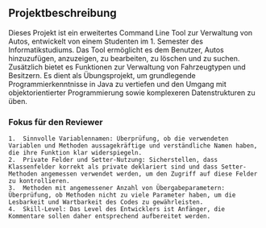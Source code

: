 ## Projektbeschreibung

Dieses Projekt ist ein erweitertes Command Line Tool zur Verwaltung von Autos, entwickelt von einem Studenten im 1. Semester des Informatikstudiums. 
Das Tool ermöglicht es dem Benutzer, Autos hinzuzufügen, anzuzeigen, zu bearbeiten, zu löschen und zu suchen. 
Zusätzlich bietet es Funktionen zur Verwaltung von Fahrzeugtypen und Besitzern. 
Es dient als Übungsprojekt, um grundlegende Programmierkenntnisse in Java zu vertiefen und den Umgang mit objektorientierter Programmierung sowie komplexeren Datenstrukturen zu üben.

### Fokus für den Reviewer

	1.	Sinnvolle Variablennamen: Überprüfung, ob die verwendeten Variablen und Methoden aussagekräftige und verständliche Namen haben, die ihre Funktion klar widerspiegeln.
	2.	Private Felder und Setter-Nutzung: Sicherstellen, dass Klassenfelder korrekt als private deklariert sind und dass Setter-Methoden angemessen verwendet werden, um den Zugriff auf diese Felder zu kontrollieren.
	3.	Methoden mit angemessener Anzahl von Übergabeparametern: Überprüfung, ob Methoden nicht zu viele Parameter haben, um die Lesbarkeit und Wartbarkeit des Codes zu gewährleisten.
    4.  Skill-Level: Das Level des Entwicklers ist Anfänger, die Kommentare sollen daher entsprechend aufbereitet werden. 